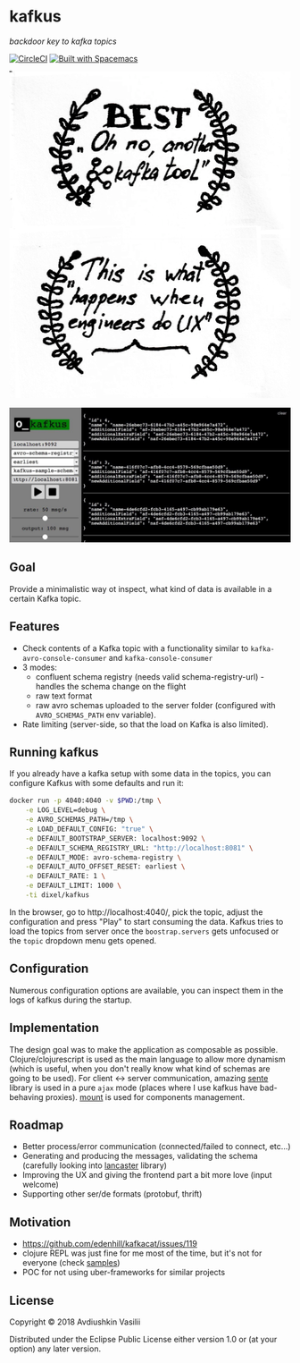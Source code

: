 # kafkus
*backdoor key to kafka topics*

[![CircleCI](https://circleci.com/gh/dixel/kafkus.svg?style=svg)](https://circleci.com/gh/dixel/kafkus)
[![Built with Spacemacs](https://cdn.rawgit.com/syl20bnr/spacemacs/442d025779da2f62fc86c2082703697714db6514/assets/spacemacs-badge.svg)](http://spacemacs.org)

![](./pic/badge-1.png) ![](./pic/badge-2.png)

![](./pic/screenshot.jpg)

## Goal
Provide a minimalistic way ot inspect, what kind of data is available in a certain Kafka topic.

## Features
- Check contents of a Kafka topic with a functionality similar to `kafka-avro-console-consumer` and `kafka-console-consumer`
- 3 modes:
    - confluent schema registry (needs valid schema-registry-url) - handles the schema change on the flight
    - raw text format
    - raw avro schemas uploaded to the server folder (configured with `AVRO_SCHEMAS_PATH` env variable).
- Rate limiting (server-side, so that the load on Kafka is also limited).

## Running kafkus

If you already have a kafka setup with some data in the topics, you can configure Kafkus with some defaults and run it:

```bash
docker run -p 4040:4040 -v $PWD:/tmp \
    -e LOG_LEVEL=debug \
    -e AVRO_SCHEMAS_PATH=/tmp \
    -e LOAD_DEFAULT_CONFIG: "true" \
    -e DEFAULT_BOOTSTRAP_SERVER: localhost:9092 \
    -e DEFAULT_SCHEMA_REGISTRY_URL: "http://localhost:8081" \
    -e DEFAULT_MODE: avro-schema-registry \
    -e DEFAULT_AUTO_OFFSET_RESET: earliest \
    -e DEFAULT_RATE: 1 \
    -e DEFAULT_LIMIT: 1000 \
    -ti dixel/kafkus
```

In the browser, go to http://localhost:4040/, pick the topic, adjust the configuration and press "Play" to start consuming the data.
Kafkus tries to load the topics from server once the `boostrap.servers` gets unfocused or the `topic` dropdown menu gets opened.

## Configuration
Numerous configuration options are available, you can inspect them in the logs of kafkus during the startup.

## Implementation
The design goal was to make the application as composable as possible.
Clojure/clojurescript is used as the main language to allow more dynamism (which is useful, when you don't really know what kind of schemas are going to be used).
For client <-> server communication, amazing [sente](https://github.com/ptaoussanis/sente) library is used in a pure `ajax` mode (places where I use kafkus
have bad-behaving proxies).
[mount](https://github.com/tolitius/mount) is used for components management.

## Roadmap
- Better process/error communication (connected/failed to connect, etc...)
- Generating and producing the messages, validating the schema (carefully looking into [lancaster](https://github.com/deercreeklabs/lancaster) library)
- Improving the UX and giving the frontend part a bit more love (input welcome)
- Supporting other ser/de formats (protobuf, thrift)

## Motivation
- https://github.com/edenhill/kafkacat/issues/119
- clojure REPL was just fine for me most of the time, but it's not for everyone (check [samples](./dev/user.clj))
- POC for not using uber-frameworks for similar projects

## License

Copyright © 2018 Avdiushkin Vasilii

Distributed under the Eclipse Public License either version 1.0 or (at
your option) any later version.
